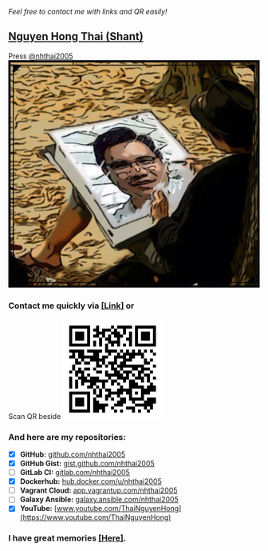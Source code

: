 *Feel free to contact me with links and QR easily!*

## [Nguyen Hong Thai (Shant)](https://nhthai2005.github.io/souvenir)

Press [@nhthai2005](https://github.com/nhthai2005)
[![Hong-Thai Nguyen](data/Nguyen_Hong_Thai_Souvenir.jpeg)](data/Thai_Nguyen_Hong.vcf)

### Contact me quickly via [\[Link\]](https://nhthai2005.github.io/contacts.htm) or
Scan QR beside
[![Nguyen Hong Thai - Contact - QR](data/Nguyen_Hong_Thai_contacts_QR.png "My contacts")](https://nhthai2005.github.io/contacts.htm)

### And here are my repositories:
- [x] **GitHub:** [github.com/nhthai2005](https://github.com/nhthai2005)
- [x] **GitHub Gist:** [gist.github.com/nhthai2005](https://gist.github.com/nhthai2005)
- [ ] **GitLab CI:** [gitlab.com/nhthai2005](https://gitlab.com/nhthai2005)
- [x] **Dockerhub:** [hub.docker.com/u/nhthai2005](https://hub.docker.com/u/nhthai2005)
- [ ] **Vagrant Cloud:** [app.vagrantup.com/nhthai2005](https://app.vagrantup.com/nhthai2005)
- [ ] **Galaxy Ansible:** [galaxy.ansible.com/nhthai2005](https://galaxy.ansible.com/nhthai2005)
- [x] **YouTube:** [www.youtube.com/ThaiNguyenHong](https://www.youtube.com/ThaiNguyenHong)

### I have great memories [\[Here\]](https://nhthai2005.github.io/souvenir).
